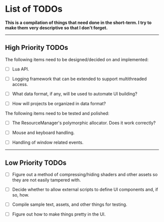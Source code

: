 # List of TODOs

**This is a compilation of things that need done in the short-term. I try to make them very descriptive so that I don't forget.**

---

## High Priority TODOs

The following items need to be designed/decided on and implemented:  

- [ ] Lua API.

- [ ] Logging framework that can be extended to support multithreaded access.

- [ ] What data format, if any, will be used to automate UI building?

- [ ] How will projects be organized in data format?  

The following items need to be tested and polished:

- [ ] The ResourceManager's polymorphic allocator. Does it work correctly?

- [ ] Mouse and keyboard handling.

- [ ] Handling of window related events.

---

## Low Priority TODOs

- [ ] Figure out a method of compressing/hiding shaders and other assets so they are not easily tampered with.

- [ ] Decide whether to allow external scripts to define UI components and, if so, how.

- [ ] Compile sample text, assets, and other things for testing.

- [ ] Figure out how to make things pretty in the UI.
